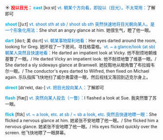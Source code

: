 ☀ <font color="red">**投以目光：**</font>
<font color="sky blue">**cast**</font> [kɑːst] 
<font color="#0070c0">vt. 朝某个方向看，即投以（目光）。不太常用：</font>了解即可

<font color="sky blue">**shoot**</font> [ʃu:t] 
<font color="#0070c0">vt. shoot sth at sb / shoot sb sth 突然快速地将目光朝向某人。是一个形象化用法：</font>She shot an angry glance at him. 她很生气，瞪了他一眼。
           
<font color="sky blue">**dart**</font> [dɑ:t; 美 dɑ:rt]
<font color="#0070c0">vi. 朝某事物犀利地看：</font>Her eyes darted around the room, looking for Greg. 她环视了一下房间，寻找格雷格。<font color="#0070c0">vt. ~ a glance/look (at sb) 朝某人突然且快速地看：</font>He darted an impatient look at Vicky. 他不耐烦地朝维基瞥了一眼。/ He darted Vicky an impatient look. 他不耐烦地瞥了维基一眼。/ She darted a sly sideways glance at Bramwell. 她狡黠地从眼角瞥了布拉姆韦尔一眼。/ The conductor's eyes darted to Wilfred, then fixed on Michael again. 乐队指挥飞快地扫了威尔弗雷德一眼，然后视线又落回到迈克尔身上。

<font color="sky blue">**direct**</font> [dɪ'rekt, daɪ-] 
<font color="#0070c0">vt. 把目光投向某人：</font>了解即可

<font color="sky blue">**flash**</font> [flæʃ] 
<font color="#0070c0">vt. 突然向某人投去（一瞥）：</font>I flashed a look at Sue. 我突然瞥了苏一眼。
           
<font color="sky blue">**flick**</font> [flɪk]
<font color="#0070c0">vt. ~ a look, etc. at sb / ~ sb a look, etc. 突然且快速地瞟一眼：</font>She flicked a nervous glance at him. 她紧张不安地瞟了他一眼。/ She flicked him a nervous glance. 她紧张不安地瞟了他一眼。/ His eyes flicked quickly over the screen. 他飞快地瞟了一眼屏幕。
